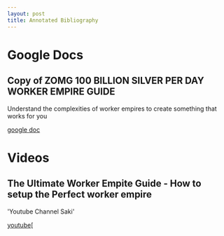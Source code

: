 ```yaml
---
layout: post
title: Annotated Bibliography
---
```



# Google Docs

## Copy of ZOMG 100 BILLION SILVER PER DAY WORKER EMPIRE GUIDE

Understand the complexities of worker empires to create something that works for you

[google doc](https://docs.google.com/document/d/18qmg469oBxqoAsI6G_O-vVSDnxAwFk3xXR_e3APYpww/edit)

## 

# Videos

## The Ultimate Worker Empite Guide - How to setup the Perfect worker empire



'Youtube Channel Saki'

[youtube](https://www.youtube.com/watch?v=i_L2TGf5Rcg)[
